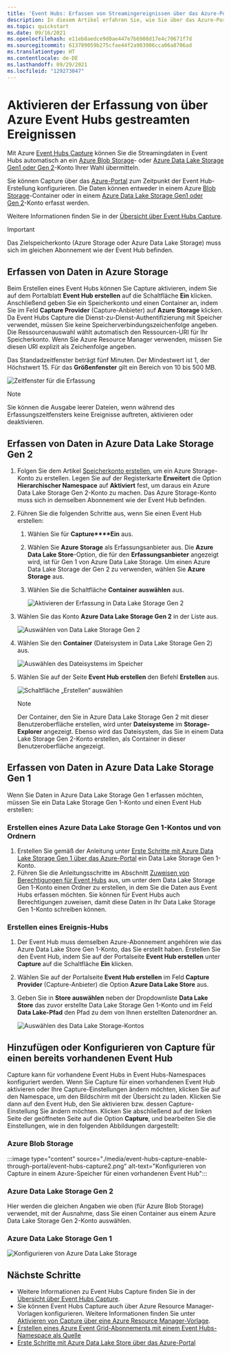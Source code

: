 ```yaml
---
title: 'Event Hubs: Erfassen von Streamingereignissen über das Azure-Portal'
description: In diesem Artikel erfahren Sie, wie Sie über das Azure-Portal die Erfassung von über Azure Event Hubs gestreamten Ereignissen aktivieren.
ms.topic: quickstart
ms.date: 09/16/2021
ms.openlocfilehash: e11eb8aedce9d0ae447e7b6908d17e4c70671f7d
ms.sourcegitcommit: 613789059b275cfae44f2a983906cca06a8706ad
ms.translationtype: HT
ms.contentlocale: de-DE
ms.lasthandoff: 09/29/2021
ms.locfileid: "129273047"
---
```

# <a name="enable-capturing-of-events-streaming-through-azure-event-hubs"></a>Aktivieren der Erfassung von über Azure Event Hubs gestreamten Ereignissen

Mit Azure [Event Hubs Capture][capture-overview] können Sie die Streamingdaten in Event Hubs automatisch an ein [Azure Blob Storage](https://azure.microsoft.com/services/storage/blobs/)- oder [Azure Data Lake Storage Gen1 oder Gen 2](https://azure.microsoft.com/services/data-lake-store/)-Konto Ihrer Wahl übermitteln.

Sie können Capture über das [Azure-Portal](https://portal.azure.com) zum Zeitpunkt der Event Hub-Erstellung konfigurieren. Die Daten können entweder in einem Azure [Blob Storage](https://azure.microsoft.com/services/storage/blobs/)-Container oder in einem [Azure Data Lake Storage Gen1 oder Gen 2](https://azure.microsoft.com/services/data-lake-store/)-Konto erfasst werden.

Weitere Informationen finden Sie in der [Übersicht über Event Hubs Capture][capture-overview].

> [!IMPORTANT]
> Das Zielspeicherkonto (Azure Storage oder Azure Data Lake Storage) muss sich im gleichen Abonnement wie der Event Hub befinden.

## <a name="capture-data-to-azure-storage"></a>Erfassen von Daten in Azure Storage

Beim Erstellen eines Event Hubs können Sie Capture aktivieren, indem Sie auf dem Portalblatt **Event Hub erstellen** auf die Schaltfläche **Ein** klicken. Anschließend geben Sie ein Speicherkonto und einen Container an, indem Sie im Feld **Capture Provider** (Capture-Anbieter) auf **Azure Storage** klicken. Da Event Hubs Capture die Dienst-zu-Dienst-Authentifizierung mit Speicher verwendet, müssen Sie keine Speicherverbindungszeichenfolge angeben. Die Ressourcenauswahl wählt automatisch den Ressourcen-URI für Ihr Speicherkonto. Wenn Sie Azure Resource Manager verwenden, müssen Sie diesen URI explizit als Zeichenfolge angeben.

Das Standadzeitfenster beträgt fünf Minuten. Der Mindestwert ist 1, der Höchstwert 15. Für das **Größenfenster** gilt ein Bereich von 10 bis 500 MB.

![Zeitfenster für die Erfassung][1]

> [!NOTE]
> Sie können die Ausgabe leerer Dateien, wenn während des Erfassungszeitfensters keine Ereignisse auftreten, aktivieren oder deaktivieren. 

## <a name="capture-data-to-azure-data-lake-storage-gen-2"></a>Erfassen von Daten in Azure Data Lake Storage Gen 2 

1. Folgen Sie dem Artikel [Speicherkonto erstellen](../storage/common/storage-account-create.md?tabs=azure-portal#create-a-storage-account), um ein Azure Storage-Konto zu erstellen. Legen Sie auf der Registerkarte **Erweitert** die Option **Hierarchischer Namespace** auf **Aktiviert** fest, um daraus ein Azure Data Lake Storage Gen 2-Konto zu machen. Das Azure Storage-Konto muss sich in demselben Abonnement wie der Event Hub befinden.
2. Führen Sie die folgenden Schritte aus, wenn Sie einen Event Hub erstellen: 

    1. Wählen Sie für **Capture****Ein** aus. 
    2. Wählen Sie **Azure Storage** als Erfassungsanbieter aus. Die **Azure Data Lake Store**-Option, die für den **Erfassungsanbieter** angezeigt wird, ist für Gen 1 von Azure Data Lake Storage. Um einen Azure Data Lake Storage der Gen 2 zu verwenden, wählen Sie **Azure Storage** aus.
    2. Wählen Sie die Schaltfläche **Container auswählen** aus. 

        ![Aktivieren der Erfassung in Data Lake Storage Gen 2](./media/event-hubs-capture-enable-through-portal/data-lake-storage-gen2.png)
3. Wählen Sie das Konto **Azure Data Lake Storage Gen 2** in der Liste aus. 

    ![Auswählen von Data Lake Storage Gen 2](./media/event-hubs-capture-enable-through-portal/select-data-lake-storage-gen2.png)
4. Wählen Sie den **Container** (Dateisystem in Data Lake Storage Gen 2) aus.

    ![Auswählen des Dateisystems im Speicher](./media/event-hubs-capture-enable-through-portal/select-file-system-data-lake-storage.png)
5. Wählen Sie auf der Seite **Event Hub erstellen** den Befehl **Erstellen** aus. 

    ![Schaltfläche „Erstellen“ auswählen](./media/event-hubs-capture-enable-through-portal/create-event-hub-data-lake-storage.png)

    > [!NOTE]
    > Der Container, den Sie in Azure Data Lake Storage Gen 2 mit dieser Benutzeroberfläche erstellen, wird unter **Dateisysteme** im **Storage-Explorer** angezeigt. Ebenso wird das Dateisystem, das Sie in einem Data Lake Storage Gen 2-Konto erstellen, als Container in dieser Benutzeroberfläche angezeigt. 


## <a name="capture-data-to-azure-data-lake-storage-gen-1"></a>Erfassen von Daten in Azure Data Lake Storage Gen 1 

Wenn Sie Daten in Azure Data Lake Storage Gen 1 erfassen möchten, müssen Sie ein Data Lake Storage Gen 1-Konto und einen Event Hub erstellen:

### <a name="create-an-azure-data-lake-storage-gen-1-account-and-folders"></a>Erstellen eines Azure Data Lake Storage Gen 1-Kontos und von Ordnern

1. Erstellen Sie gemäß der Anleitung unter [Erste Schritte mit Azure Data Lake Storage Gen 1 über das Azure-Portal](../data-lake-store/data-lake-store-get-started-portal.md) ein Data Lake Storage Gen 1-Konto.
2. Führen Sie die Anleitungsschritte im Abschnitt [Zuweisen von Berechtigungen für Event Hubs](../data-lake-store/data-lake-store-archive-eventhub-capture.md#assign-permissions-to-event-hubs) aus, um unter dem Data Lake Storage Gen 1-Konto einen Ordner zu erstellen, in dem Sie die Daten aus Event Hubs erfassen möchten. Sie können für Event Hubs auch Berechtigungen zuweisen, damit diese Daten in Ihr Data Lake Storage Gen 1-Konto schreiben können.  


### <a name="create-an-event-hub"></a>Erstellen eines Ereignis-Hubs

1. Der Event Hub muss demselben Azure-Abonnement angehören wie das Azure Data Lake Store Gen 1-Konto, das Sie erstellt haben. Erstellen Sie den Event Hub, indem Sie auf der Portalseite **Event Hub erstellen** unter **Capture** auf die Schaltfläche **Ein** klicken. 
2. Wählen Sie auf der Portalseite **Event Hub erstellen** im Feld **Capture Provider** (Capture-Anbieter) die Option **Azure Data Lake Store** aus.
3. Geben Sie in **Store auswählen** neben der Dropdownliste **Data Lake Store** das zuvor erstellte Data Lake Storage Gen 1-Konto und im Feld **Data Lake-Pfad** den Pfad zu dem von Ihnen erstellten Datenordner an.

    ![Auswählen des Data Lake Storage-Kontos][3]


## <a name="add-or-configure-capture-on-an-existing-event-hub"></a>Hinzufügen oder Konfigurieren von Capture für einen bereits vorhandenen Event Hub

Capture kann für vorhandene Event Hubs in Event Hubs-Namespaces konfiguriert werden. Wenn Sie Capture für einen vorhandenen Event Hub aktivieren oder Ihre Capture-Einstellungen ändern möchten, klicken Sie auf den Namespace, um den Bildschirm mit der Übersicht zu laden. Klicken Sie dann auf den Event Hub, den Sie aktivieren bzw. dessen Capture-Einstellung Sie ändern möchten. Klicken Sie abschließend auf der linken Seite der geöffneten Seite auf die Option **Capture**, und bearbeiten Sie die Einstellungen, wie in den folgenden Abbildungen dargestellt:

### <a name="azure-blob-storage"></a>Azure Blob Storage

:::image type="content" source="./media/event-hubs-capture-enable-through-portal/event-hubs-capture2.png" alt-text="Konfigurieren von Capture in einem Azure-Speicher für einen vorhandenen Event Hub":::

### <a name="azure-data-lake-storage-gen-2"></a>Azure Data Lake Storage Gen 2
Hier werden die gleichen Angaben wie oben (für Azure Blob Storage) verwendet, mit der Ausnahme, dass Sie einen Container aus einem Azure Data Lake Storage Gen 2-Konto auswählen. 

### <a name="azure-data-lake-storage-gen-1"></a>Azure Data Lake Storage Gen 1 

![Konfigurieren von Azure Data Lake Storage][4]

[1]: ./media/event-hubs-capture-enable-through-portal/event-hubs-capture1.png
[3]: ./media/event-hubs-capture-enable-through-portal/event-hubs-capture3.png
[4]: ./media/event-hubs-capture-enable-through-portal/event-hubs-capture4.png

## <a name="next-steps"></a>Nächste Schritte

- Weitere Informationen zu Event Hubs Capture finden Sie in der [Übersicht über Event Hubs Capture][capture-overview].
- Sie können Event Hubs Capture auch über Azure Resource Manager-Vorlagen konfigurieren. Weitere Informationen finden Sie unter [Aktivieren von Capture über eine Azure Resource Manager-Vorlage](event-hubs-resource-manager-namespace-event-hub-enable-capture.md).
- [Erstellen eines Azure Event Grid-Abonnements mit einem Event Hubs-Namespace als Quelle](store-captured-data-data-warehouse.md)
- [Erste Schritte mit Azure Data Lake Store über das Azure-Portal](../data-lake-store/data-lake-store-get-started-portal.md)

[capture-overview]: event-hubs-capture-overview.md
